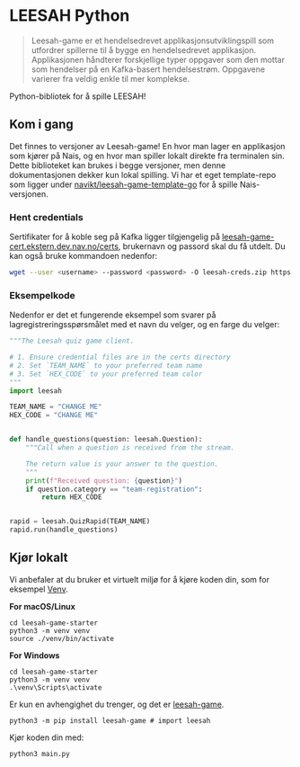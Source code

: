 # LEESAH Python

> Leesah-game er et hendelsedrevet applikasjonsutviklingspill som utfordrer spillerne til å bygge en hendelsedrevet applikasjon. 
> Applikasjonen håndterer forskjellige typer oppgaver som den mottar som hendelser på en Kafka-basert hendelsestrøm. 
> Oppgavene varierer fra veldig enkle til mer komplekse.

Python-bibliotek for å spille LEESAH!

## Kom i gang

Det finnes to versjoner av Leesah-game!
En hvor man lager en applikasjon som kjører på Nais, og en hvor man spiller lokalt direkte fra terminalen sin.
Dette biblioteket kan brukes i begge versjoner, men denne dokumentasjonen dekker kun lokal spilling.
Vi har et eget template-repo som ligger under [navikt/leesah-game-template-go](https://github.com/navikt/leesah-game-template-go) for å spille Nais-versjonen.

### Hent credentials

Sertifikater for å koble seg på Kafka ligger tilgjengelig på [leesah-game-cert.ekstern.dev.nav.no/certs](https://leesah-game-cert.ekstern.dev.nav.no/certs), brukernavn og passord skal du få utdelt.
Du kan også bruke kommandoen nedenfor:

```bash
wget --user <username> --password <password> -O leesah-creds.zip https://leesah-game-cert.ekstern.dev.nav.no/certs && unzip leesah-creds.zip 
```

### Eksempelkode

Nedenfor er det et fungerende eksempel som svarer på lagregistreringsspørsmålet med et navn du velger, og en farge du velger:

```python
"""The Leesah quiz game client.

# 1. Ensure credential files are in the certs directory
# 2. Set `TEAM_NAME` to your preferred team name
# 3. Set `HEX_CODE` to your preferred team color
"""
import leesah

TEAM_NAME = "CHANGE ME"
HEX_CODE = "CHANGE ME"


def handle_questions(question: leesah.Question):
    """Call when a question is received from the stream.

    The return value is your answer to the question.
    """
    print(f"Received question: {question}")
    if question.category == "team-registration":
        return HEX_CODE


rapid = leesah.QuizRapid(TEAM_NAME)
rapid.run(handle_questions)

```

## Kjør lokalt

Vi anbefaler at du bruker et virtuelt miljø for å kjøre koden din, som for eksempel [Venv](https://packaging.python.org/en/latest/guides/installing-using-pip-and-virtual-environments/).

**For macOS/Linux**
```shell
cd leesah-game-starter
python3 -m venv venv
source ./venv/bin/activate
```

**For Windows**
```shell
cd leesah-game-starter
python3 -m venv venv
.\venv\Scripts\activate
```

Er kun en avhengighet du trenger, og det er [leesah-game](https://pypi.org/project/leesah-game/).

```shell
python3 -m pip install leesah-game # import leesah
```

Kjør koden din med:

```shell
python3 main.py
```
